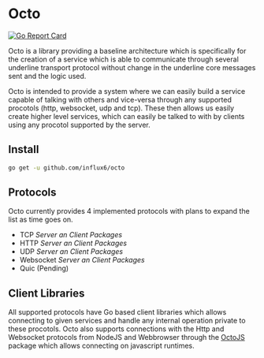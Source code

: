 Octo
====

[![Go Report Card](https://goreportcard.com/badge/github.com/influx6/octo)](https://goreportcard.com/report/github.com/influx6/octo)

Octo is a library providing a baseline architecture which is specifically for the creation of a service which is able to communicate through several underline transport protocol without change in the underline core messages sent and the logic used.

Octo is intended to provide a system where we can easily build a service capable of talking with others and vice-versa through any supported procotols (http, websocket, udp and tcp). These then allows us easily create higher level services, which can easily be talked to with by clients using any procotol supported by the server.

Install
-------

```bash
go get -u github.com/influx6/octo
```

Protocols
---------

Octo currently provides 4 implemented protocols with plans to expand the list as time goes on.

-	TCP *Server an Client Packages*
-	HTTP *Server an Client Packages*
-	UDP *Server an Client Packages*
-	Websocket *Server an Client Packages*
-	Quic (Pending)

Client Libraries
----------------

All supported protocols have Go based client libraries which allows connecting to given services and handle any internal operation private to these procotols. Octo also supports connections with the Http and Websocket protocols from NodeJS and Webbrowser through the [OctoJS](./octojs) package which allows connecting on javascript runtimes.
